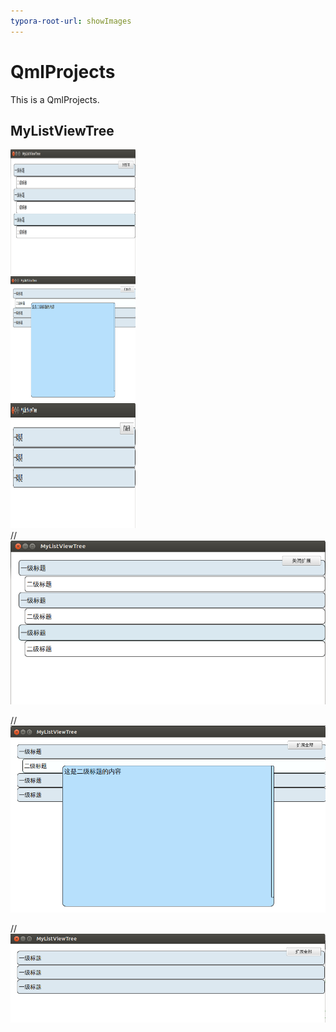 ```yaml
---
typora-root-url: showImages
---
```


# QmlProjects
This is  a QmlProjects.

## MyListViewTree

<img src="https://github.com/Yimning/QmlProjects/blob/master/showImages/image1.png" width="200" height="200" alt="image1"/><br/>
<img src="https://github.com/Yimning/QmlProjects/blob/master/showImages/image2.png" width="200" height="200" alt="image2"/><br/>
<img src="https://github.com/Yimning/QmlProjects/blob/master/showImages/image3.png" width="200" height="200"  alt="image3"/><br/>
//![image1](https://github.com/Yimning/QmlProjects/blob/master/showImages/image1.png)

//![image2](https://github.com/Yimning/QmlProjects/blob/master/showImages/image2.png)

//![image3](https://github.com/Yimning/QmlProjects/blob/master/showImages/image3.png)








